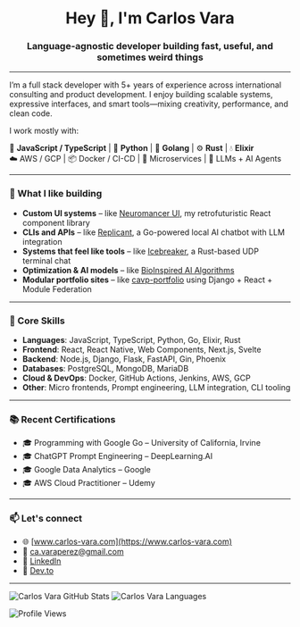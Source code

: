 <h1 align="center">Hey 👋, I'm Carlos Vara</h1>
<h3 align="center">Language-agnostic developer building fast, useful, and sometimes weird things</h3>

---

I’m a full stack developer with 5+ years of experience across international consulting and product development. I enjoy building scalable systems, expressive interfaces, and smart tools—mixing creativity, performance, and clean code.

I work mostly with:

🧠 **JavaScript / TypeScript** | 🐍 **Python** | 🦫 **Golang** | ⚙️ **Rust** | 💧 **Elixir**  
☁️ AWS / GCP | 📦 Docker / CI-CD | 🧩 Microservices | 🧠 LLMs + AI Agents

---

### 🔧 What I like building

- **Custom UI systems** – like [Neuromancer UI](https://github.com/the-eternal-newbie/neuromancer-ui), my retrofuturistic React component library
- **CLIs and APIs** – like [Replicant](https://github.com/the-eternal-newbie/replicant), a Go-powered local AI chatbot with LLM integration
- **Systems that feel like tools** – like [Icebreaker](https://github.com/the-eternal-newbie/icebreaker), a Rust-based UDP terminal chat
- **Optimization & AI models** – like [BioInspired AI Algorithms](https://github.com/the-eternal-newbie/bioinspired-ai-algorithms)
- **Modular portfolio sites** – like [cavp-portfolio](https://github.com/the-eternal-newbie/cavp-portfolio) using Django + React + Module Federation

---

### 🧰 Core Skills

- **Languages**: JavaScript, TypeScript, Python, Go, Elixir, Rust  
- **Frontend**: React, React Native, Web Components, Next.js, Svelte  
- **Backend**: Node.js, Django, Flask, FastAPI, Gin, Phoenix  
- **Databases**: PostgreSQL, MongoDB, MariaDB  
- **Cloud & DevOps**: Docker, GitHub Actions, Jenkins, AWS, GCP  
- **Other**: Micro frontends, Prompt engineering, LLM integration, CLI tooling  

---

### 📚 Recent Certifications

- 🎓 Programming with Google Go – University of California, Irvine  
- 🎓 ChatGPT Prompt Engineering – DeepLearning.AI  
- 🎓 Google Data Analytics – Google  
- 🎓 AWS Cloud Practitioner – Udemy  

---

### 📫 Let's connect

- 🌐 [www.carlos-vara.com](https://www.carlos-vara.com)  
- 📧 ca.varaperez@gmail.com  
- 💼 [LinkedIn](https://linkedin.com/in/carlos-vara)  
- 🧪 [Dev.to](https://dev.to/carlosvp)

---

<div align="left">
  <img src="https://github-readme-stats.vercel.app/api?username=the-eternal-newbie&show_icons=true&theme=default" alt="Carlos Vara GitHub Stats" />
  <img src="https://github-readme-stats.vercel.app/api/top-langs/?username=the-eternal-newbie&layout=compact&langs_count=10" alt="Carlos Vara Languages" />
</div>

<p align="left">
  <img src="https://komarev.com/ghpvc/?username=the-eternal-newbie&label=Profile%20views&color=0e75b6&style=flat" alt="Profile Views" />
</p>
